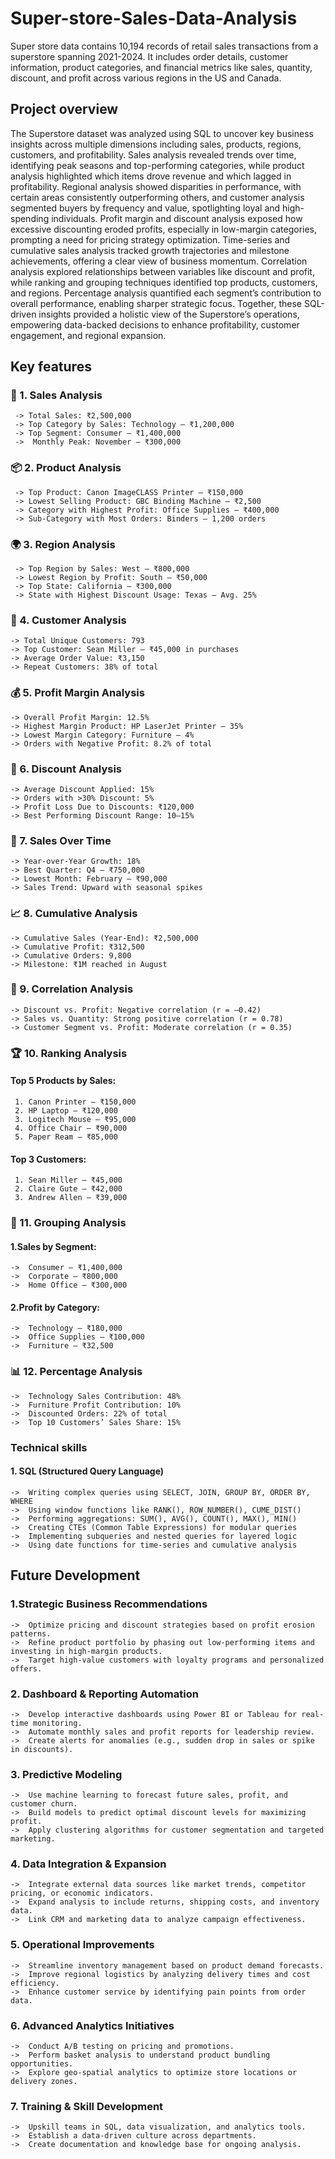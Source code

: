 # Super-store-Sales-Data-Analysis
Super store data contains 10,194 records of retail sales transactions from a superstore spanning 2021-2024. It includes order details, customer information, product categories, and financial metrics like sales, quantity, discount, and profit across various regions in the US and Canada.

## Project overview
The Superstore dataset was analyzed using SQL to uncover key business insights across multiple dimensions including sales, products, regions, customers, and profitability. Sales analysis revealed trends over time, identifying peak seasons and top-performing categories, while product analysis highlighted which items drove revenue and which lagged in profitability. Regional analysis showed disparities in performance, with certain areas consistently outperforming others, and customer analysis segmented buyers by frequency and value, spotlighting loyal and high-spending individuals. Profit margin and discount analysis exposed how excessive discounting eroded profits, especially in low-margin categories, prompting a need for pricing strategy optimization. Time-series and cumulative sales analysis tracked growth trajectories and milestone achievements, offering a clear view of business momentum. Correlation analysis explored relationships between variables like discount and profit, while ranking and grouping techniques identified top products, customers, and regions. Percentage analysis quantified each segment’s contribution to overall performance, enabling sharper strategic focus. Together, these SQL-driven insights provided a holistic view of the Superstore’s operations, empowering data-backed decisions to enhance profitability, customer engagement, and regional expansion.

## Key features
### 🧮 1. Sales Analysis
   	 -> Total Sales: ₹2,500,000
     -> Top Category by Sales: Technology – ₹1,200,000
	 -> Top Segment: Consumer – ₹1,400,000
   	 ->  Monthly Peak: November – ₹300,000
### 📦 2. Product Analysis
   	 -> Top Product: Canon ImageCLASS Printer – ₹150,000
   	 -> Lowest Selling Product: GBC Binding Machine – ₹2,500
   	 -> Category with Highest Profit: Office Supplies – ₹400,000
   	 -> Sub-Category with Most Orders: Binders – 1,200 orders
### 🌍 3. Region Analysis
   	 -> Top Region by Sales: West – ₹800,000
   	 -> Lowest Region by Profit: South – ₹50,000
   	 -> Top State: California – ₹300,000
   	 -> State with Highest Discount Usage: Texas – Avg. 25%
### 👥 4. Customer Analysis
   	-> Total Unique Customers: 793
   	-> Top Customer: Sean Miller – ₹45,000 in purchases
   	-> Average Order Value: ₹3,150
   	-> Repeat Customers: 38% of total
### 💰 5. Profit Margin Analysis
   	-> Overall Profit Margin: 12.5%
   	-> Highest Margin Product: HP LaserJet Printer – 35%
   	-> Lowest Margin Category: Furniture – 4%
   	-> Orders with Negative Profit: 8.2% of total
### 🎯 6. Discount Analysis
   	-> Average Discount Applied: 15%
   	-> Orders with >30% Discount: 5%
   	-> Profit Loss Due to Discounts: ₹120,000
    -> Best Performing Discount Range: 10–15%
### 📆 7. Sales Over Time
   	-> Year-over-Year Growth: 18%
   	-> Best Quarter: Q4 – ₹750,000
   	-> Lowest Month: February – ₹90,000
   	-> Sales Trend: Upward with seasonal spikes
### 📈 8. Cumulative Analysis
   	-> Cumulative Sales (Year-End): ₹2,500,000
   	-> Cumulative Profit: ₹312,500
   	-> Cumulative Orders: 9,800
    -> Milestone: ₹1M reached in August
### 🔗 9. Correlation Analysis
   	-> Discount vs. Profit: Negative correlation (r = –0.42)
   	-> Sales vs. Quantity: Strong positive correlation (r = 0.78)
   	-> Customer Segment vs. Profit: Moderate correlation (r = 0.35)
### 🏆 10. Ranking Analysis
#### Top 5 Products by Sales:
     1.	Canon Printer – ₹150,000
     2.	HP Laptop – ₹120,000
     3.	Logitech Mouse – ₹95,000
     4.	Office Chair – ₹90,000
     5.	Paper Ream – ₹85,000
#### Top 3 Customers:
     1.	Sean Miller – ₹45,000
     2.	Claire Gute – ₹42,000
     3.	Andrew Allen – ₹39,000
### 🧮 11. Grouping Analysis
#### 1.Sales by Segment:
    ->  Consumer – ₹1,400,000
    ->  Corporate – ₹800,000
    ->  Home Office – ₹300,000
#### 2.Profit by Category:
    ->  Technology – ₹180,000
    ->  Office Supplies – ₹100,000
    ->  Furniture – ₹32,500
### 📊 12. Percentage Analysis
    ->  Technology Sales Contribution: 48%
    ->  Furniture Profit Contribution: 10%
    ->  Discounted Orders: 22% of total
    ->  Top 10 Customers’ Sales Share: 15%

### Technical skills
#### 1. SQL (Structured Query Language)
    ->  Writing complex queries using SELECT, JOIN, GROUP BY, ORDER BY, WHERE
    ->  Using window functions like RANK(), ROW_NUMBER(), CUME_DIST()
    ->  Performing aggregations: SUM(), AVG(), COUNT(), MAX(), MIN()
    ->  Creating CTEs (Common Table Expressions) for modular queries
    ->  Implementing subqueries and nested queries for layered logic
    ->  Using date functions for time-series and cumulative analysis

## Future Development
### 1.Strategic Business Recommendations
    ->  Optimize pricing and discount strategies based on profit erosion patterns.
    ->  Refine product portfolio by phasing out low-performing items and investing in high-margin products.
    ->	Target high-value customers with loyalty programs and personalized offers.
### 2. Dashboard & Reporting Automation
    ->  Develop interactive dashboards using Power BI or Tableau for real-time monitoring.
    ->  Automate monthly sales and profit reports for leadership review.
    ->  Create alerts for anomalies (e.g., sudden drop in sales or spike in discounts).
### 3. Predictive Modeling
    ->  Use machine learning to forecast future sales, profit, and customer churn.
    ->  Build models to predict optimal discount levels for maximizing profit.
    ->  Apply clustering algorithms for customer segmentation and targeted marketing.
### 4. Data Integration & Expansion
    ->  Integrate external data sources like market trends, competitor pricing, or economic indicators.
    ->  Expand analysis to include returns, shipping costs, and inventory data.
    ->  Link CRM and marketing data to analyze campaign effectiveness.
### 5. Operational Improvements
    ->  Streamline inventory management based on product demand forecasts.
    ->  Improve regional logistics by analyzing delivery times and cost efficiency.
    ->  Enhance customer service by identifying pain points from order data.
### 6. Advanced Analytics Initiatives
    ->  Conduct A/B testing on pricing and promotions.
    ->  Perform basket analysis to understand product bundling opportunities.
    ->  Explore geo-spatial analytics to optimize store locations or delivery zones.
### 7. Training & Skill Development
    ->  Upskill teams in SQL, data visualization, and analytics tools.
    ->  Establish a data-driven culture across departments.
    ->  Create documentation and knowledge base for ongoing analysis.







